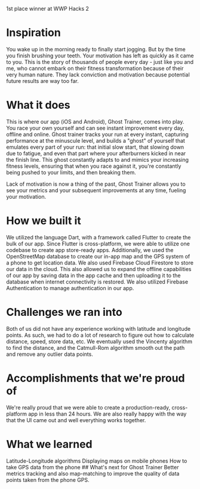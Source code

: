 1st place winner at WWP Hacks 2
# Inspiration
You wake up in the morning ready to finally start jogging. But by the time you finish brushing your teeth. Your motivation has left as quickly as it came to you. This is the story of thousands of people every day - just like you and me, who cannot embark on their fitness transformation because of their very human nature. They lack conviction and motivation because potential future results are way too far.

# What it does
This is where our app (iOS and Android), Ghost Trainer, comes into play. You race your own yourself and can see instant improvement every day, offline and online. Ghost trainer tracks your run at every instant, capturing performance at the minuscule level, and builds a "ghost" of yourself that emulates every part of your run: that initial slow start, that slowing down due to fatigue, and even that part where your afterburners kicked in near the finish line. This ghost constantly adapts to and mimics your increasing fitness levels, ensuring that when you race against it, you're constantly being pushed to your limits, and then breaking them.

Lack of motivation is now a thing of the past, Ghost Trainer allows you to see your metrics and your subsequent improvements at any time, fueling your motivation.

# How we built it
We utilized the language Dart, with a framework called Flutter to create the bulk of our app. Since Flutter is cross-platform, we were able to utilize one codebase to create app store-ready apps. Additionally, we used the OpenStreetMap database to create our in-app map and the GPS system of a phone to get location data. We also used Firebase Cloud Firestore to store our data in the cloud. This also allowed us to expand the offline capabilities of our app by saving data in the app cache and then uploading it to the database when internet connectivity is restored. We also utilized Firebase Authentication to manage authentication in our app.

# Challenges we ran into
Both of us did not have any experience working with latitude and longitude points. As such, we had to do a lot of research to figure out how to calculate distance, speed, store data, etc. We eventually used the Vincenty algorithm to find the distance, and the Catmull-Rom algorithm smooth out the path and remove any outlier data points.

# Accomplishments that we're proud of
We're really proud that we were able to create a production-ready, cross-platform app in less than 24 hours. We are also really happy with the way that the UI came out and well everything works together.

# What we learned
Latitude-Longitude algorithms
Displaying maps on mobile phones
How to take GPS data from the phone ## What's next for Ghost Trainer Better metrics tracking and also map-matching to improve the quality of data points taken from the phone GPS.
